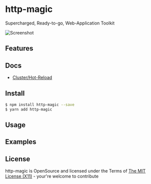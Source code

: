 http-magic
=========================================
Supercharged, Ready-to-go, Web-Application Toolkit

![Screenshot](assets/screenshot.png)

## Features ##

## Docs ##

* [Cluster/Hot-Reload](docs/cluster.md)

## Install ##

```bash
$ npm install http-magic --save
$ yarn add http-magic
```

## Usage ##

## Examples ##

## License ##
http-magic is OpenSource and licensed under the Terms of [The MIT License (X11)](http://opensource.org/licenses/MIT) - your're welcome to contribute